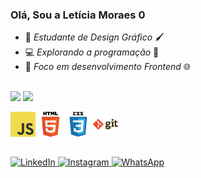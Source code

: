 ### Olá, Sou a Letícia Moraes 0

- 🎨 *Estudante de Design Gráfico* 🖌️
- 💻 *Explorando a programação* 🚀
- 🎯 *Foco em desenvolvimento Frontend* 🌐
##
 <div>
    <img height="180em" src="https://github-readme-stats.vercel.app/api?username=LeticiaMoraes0&show_icons=true&theme=algolia&include_all_commits=true&count_private=true"/>      
<img height="180em" src="https://github-readme-stats.vercel.app/api/top-langs/?username=LeticiaMoraes0&theme=algolia"/>

</div>

<code><img height="40" width="40" src="https://raw.githubusercontent.com/github/explore/80688e429a7d4ef2fca1e82350fe8e3517d3494d/topics/javascript/javascript.png" alt="javascript" style="box-shadow: none;"></code>
<code><img height="40" width="40" src="https://raw.githubusercontent.com/github/explore/80688e429a7d4ef2fca1e82350fe8e3517d3494d/topics/html/html.png" alt="html" style="box-shadow: none;"></code>
<code><img height="40" width="40" src="https://raw.githubusercontent.com/github/explore/80688e429a7d4ef2fca1e82350fe8e3517d3494d/topics/css/css.png" alt="css" style="box-shadow: none;"></code>
<code><img height="40" width="40" src="https://raw.githubusercontent.com/github/explore/80688e429a7d4ef2fca1e82350fe8e3517d3494d/topics/git/git.png" alt="git" style="box-shadow: none;"></code>

##
<a href="https://www.linkedin.com/in/leticia-moraes-barbosa?lipi=urn%3Ali%3Apage%3Ad_flagship3_profile_view_base_contact_details%3BN2Axgq1tRA%2BcxzCoKtdU3Q%3D%3D" target="_blank">
    <img src="https://img.shields.io/badge/LinkedIn-0077B5?style=for-the-badge&logo=linkedin&logoColor=white" alt="LinkedIn">
</a>
<a href="https://instagram.com/leticia_moraes0" target="_blank">
    <img src="https://img.shields.io/badge/Instagram-E4405F?style=for-the-badge&logo=instagram&logoColor=white" alt="Instagram">
</a>

<a href="https://wa.me/+5581971074803" target="_blank">
    <img src="https://img.shields.io/badge/WhatsApp-25D366?style=for-the-badge&logo=whatsapp&logoColor=white" alt="WhatsApp">
</a>






